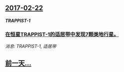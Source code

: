 ## [2017-02-22](/news/2017/02/22/index.md)

##### TRAPPIST-1
### [在恒星TRAPPIST-1的适居带中发现7颗类地行星。 ](/news/2017/02/22/在恒星TRAPPIST-1的适居带中发现7颗类地行星.md)
_消息: TRAPPIST-1, 适居带_

## [前一天...](/news/2017/02/21/index.md)

